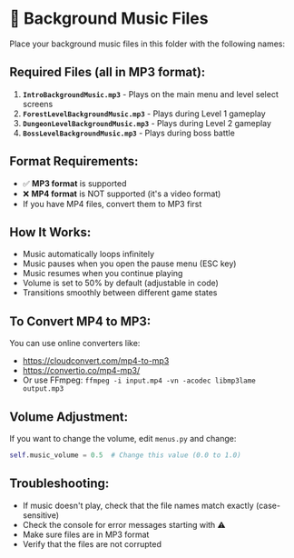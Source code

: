 # 🎵 Background Music Files

Place your background music files in this folder with the following names:

## Required Files (all in MP3 format):

1. **`IntroBackgroundMusic.mp3`** - Plays on the main menu and level select screens
2. **`ForestLevelBackgroundMusic.mp3`** - Plays during Level 1 gameplay
3. **`DungeonLevelBackgroundMusic.mp3`** - Plays during Level 2 gameplay  
4. **`BossLevelBackgroundMusic.mp3`** - Plays during boss battle

## Format Requirements:
- ✅ **MP3 format** is supported
- ❌ **MP4 format** is NOT supported (it's a video format)
- If you have MP4 files, convert them to MP3 first

## How It Works:
- Music automatically loops infinitely
- Music pauses when you open the pause menu (ESC key)
- Music resumes when you continue playing
- Volume is set to 50% by default (adjustable in code)
- Transitions smoothly between different game states

## To Convert MP4 to MP3:
You can use online converters like:
- https://cloudconvert.com/mp4-to-mp3
- https://convertio.co/mp4-mp3/
- Or use FFmpeg: `ffmpeg -i input.mp4 -vn -acodec libmp3lame output.mp3`

## Volume Adjustment:
If you want to change the volume, edit `menus.py` and change:
```python
self.music_volume = 0.5  # Change this value (0.0 to 1.0)
```

## Troubleshooting:
- If music doesn't play, check that the file names match exactly (case-sensitive)
- Check the console for error messages starting with ⚠️
- Make sure files are in MP3 format
- Verify that the files are not corrupted

